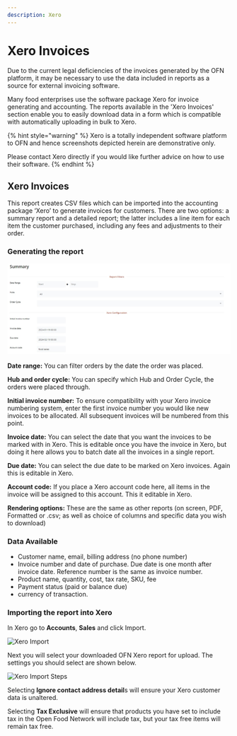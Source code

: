 ```yaml
---
description: Xero
---
```


# Xero Invoices

Due to the current legal deficiencies of the invoices generated by the OFN platform, it may be necessary to use the data included in reports as a source for external invoicing software.

Many food enterprises use the software package Xero for invoice generating and accounting.  The reports available in the 'Xero Invoices' section enable you to easily download data in a form which is compatible with automatically uploading in bulk to Xero.

{% hint style="warning" %}
Xero is a totally independent software platform to OFN and hence screenshots depicted herein are demonstrative only.

Please contact Xero directly if you would like further advice on how to use their software.
{% endhint %}

## Xero Invoices

This report creates CSV files which can be imported into the accounting package ‘Xero’ to generate invoices for customers.  There are two options: a summary report and a detailed report; the latter includes a line item for each item the customer purchased, including any fees and adjustments to their order.

### Generating the report

![Xero Report Fields](<../../.gitbook/assets/xero summary.jpg>)

**Date range:** You can filter orders by the date the order was placed.

**Hub and order cycle:** You can specify which Hub and Order Cycle, the orders were placed through.

**Initial invoice number:** To ensure compatibility with your Xero invoice numbering system, enter the first invoice number you would like new invoices to be allocated. All subsequent invoices will be numbered from this point.

**Invoice date:** You can select the date that you want the invoices to be marked with in Xero. This is editable once you have the invoice in Xero, but doing it here allows you to batch date all the invoices in a single report.&#x20;

**Due date:** You can select the due date to be marked on Xero invoices. Again this is editable in Xero.

**Account code:** If you place a Xero account code here, all items in the invoice will be assigned to this account. This it editable in Xero.

**Rendering options:** These are the same as other reports (on screen, PDF, Formatted or .csv; as well as choice of columns and specific data you wish to download)

### Data Available

* Customer name, email, billing address (no phone number)
* Invoice number and date of purchase. Due date is one month after invoice date.  Reference number is the same as invoice number.
* Product name, quantity, cost, tax rate, SKU, fee
* Payment status (paid or balance due)
* currency of transaction.

### Importing the report into Xero

In Xero go to **Accounts**, **Sales** and click Import.

![Xero Import](../../.gitbook/assets/xero-import.png)

Next you will select your downloaded OFN Xero report for upload. The settings you should select are shown below.

![Xero Import Steps](../../.gitbook/assets/xero-import-steps.png)

Selecting **Ignore contact address detail**s will ensure your Xero customer data is unaltered.&#x20;

Selecting **Tax Exclusive** will ensure that products you have set to include tax in the Open Food Network will include tax, but your tax free items will remain tax free.
